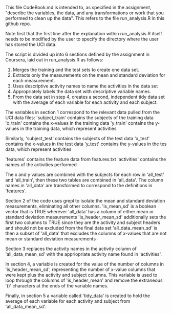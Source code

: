 This file CodeBook.md is intended to, as specified in the assignment, "describe the variables, the data, and any transformations or work that you performed to clean up the data". This refers to the file run_analysis.R in this github repo.

Note first that the first line after the explanation within run_analysis.R itself needs to be modified by the user to specify the directory where the user has stored the UCI data.

The script is divided up into 6 sections defined by the assignment in Coursera, laid out in run_analysis.R as follows:
 1. Merges the training and the test sets to create one data set.
 2. Extracts only the measurements on the mean and standard deviation
 for each measurement.
 3. Uses descriptive activity names to name the activities in the data
  set
 4. Appropriately labels the data set with descriptive variable names.
 5. From the data set in step 4, creates a second, independent tidy
  data set with the average of each variable for each activity and each
  subject.

The variables in section 1 correspond to the relevant data pulled from the UCI data files:
'subject_train' contains the subjects of the training data
'x_train' contains the x-values in the training data
'y_train' contains the y-values in the training data, which represent activities

Similarly,
'subject_test' contains the subjects of the test data
'x_test' contains the x-values in the test data
'y_test' contains the y-values in the tes data, which represent activities

'features' contains the feature data from features.txt
'activities' contains the names of the activities performed

The x and y values are combined with the subjects for each row in 'all_test' and 'all_train', then these two tables are combined in 'all_data'. The column names in 'all_data' are transformed to correspond to the definitions in 'features'.

Section 2 of the code uses grepl to isolate the mean and standard deviation measurements, eliminating all other columns. 
'is_mean_sd' is a boolean vector that is TRUE wherever 'all_data' has a column of either mean or standard deviation measurements
'is_header_mean_sd' additionally sets the first two columns to TRUE since they are the activity and subject headers and should not be excluded from the final data set
'all_data_mean_sd' is then a subset of 'all_data' that excludes the columns of x-values that are not mean or standard deviation measurements

Section 3 replaces the activity names in the activity column of 'all_data_mean_sd' with the appriopriate activity name found in 'activities'.

In section 4, a variable is created for the value of the number of columns in 'is_header_mean_sd', representing the number of x-value columns that were kept plus the activity and subject columns. This variable is used to loop through the columns of 'is_header_mean' and remove the extraneous '()' characters at the ends of the variable names.

Finally, in section 5 a variable called 'tidy_data' is created to hold the average of each variable for each activity and subject from 'all_data_mean_sd'.
